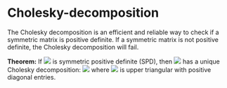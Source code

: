 # Cholesky-decomposition
The Cholesky decomposition is an efficient and reliable way to check if a symmetric matrix is positive definite. If a symmetric matrix is not positive definite, the Cholesky decomposition will fail.

**Theorem:**
If <img src="https://render.githubusercontent.com/render/math?math=A \in \mathbb{R}^{n \times n}"> is symmetric positive definite (SPD), then <img src="https://render.githubusercontent.com/render/math?math=A"> has a unique Cholesky decomposition:
<img src="https://render.githubusercontent.com/render/math?math=A = R^{\text{T}} R">
where <img src="https://render.githubusercontent.com/render/math?math=R \in \mathbb{R}^{n \times n}"> is upper triangular with positive diagonal entries.



